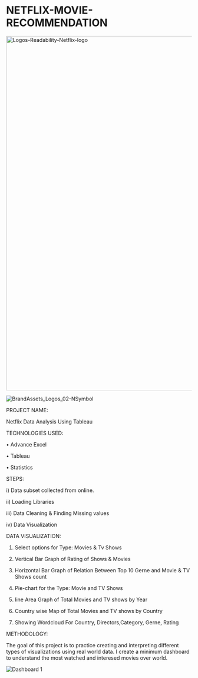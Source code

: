 # NETFLIX-MOVIE-RECOMMENDATION

<img width="960" alt="Logos-Readability-Netflix-logo" src="https://github.com/user-attachments/assets/caaf810c-a0cc-41c9-8f25-c63584d8dae1" />

![BrandAssets_Logos_02-NSymbol](https://github.com/user-attachments/assets/e63f7ead-ab00-4922-a275-027852db58b9)

PROJECT NAME:

Netflix Data Analysis Using Tableau

TECHNOLOGIES USED:

•	Advance Excel

•	Tableau

•	Statistics

STEPS:

i) Data subset collected from online.

ii) Loading Libraries

iii) Data Cleaning & Finding Missing values

iv) Data Visualization

DATA VISUALIZATION:

1) Select options for Type: Movies & Tv Shows

2) Vertical Bar Graph of Rating of Shows & Movies

3) Horizontal Bar Graph of Relation Between Top 10 Gerne and Movie & TV Shows count

4) Pie-chart for the Type: Movie and TV Shows

5) line Area Graph of Total Movies and TV shows by Year

6) Country wise Map of Total Movies and TV shows by Country

7) Showing Wordcloud For Country, Directors,Category, Gerne, Rating

METHODOLOGY:

The goal of this project is to practice creating and interpreting different types of visualizations using real world data. I create a minimum dashboard to understand the most watched and interesed movies over world.



![Dashboard 1](https://github.com/user-attachments/assets/c0966673-5355-4776-bd77-766760e4a15e)

